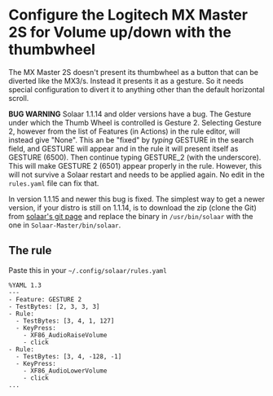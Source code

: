# Configure the Logitech MX Master 2S for Volume up/down with the thumbwheel
The MX Master 2S doesn't present its thumbwheel as a button that can be diverted like the MX3/s.
Instead it presents it as a gesture. So it needs special configuration to divert it to anything other than the default horizontal scroll.

**BUG WARNING**
Solaar 1.1.14 and older versions have a bug. The Gesture under which the Thumb Wheel is controlled is Gesture 2. 
Selecting Gesture 2, however from the list of Features (in Actions) in the rule editor, will instead give "None". 
This an be "fixed" by *typing* GESTURE in the search field, and GESTURE will appear and in the rule it will present itself as GESTURE (6500). Then continue typing GESTURE_2 (with the underscore).
This will make GESTURE 2 (6501) appear properly in the rule. 
However, this will not survive a Solaar restart and needs to be applied again. 
No edit in the ```rules.yaml``` file can fix that.

In version 1.1.15 and newer this bug is fixed. The simplest way to get a newer version, if your distro is still on 1.1.14, is to download the zip (clone the Git) from [solaar's git page](https://github.com/pwr-Solaar/Solaar) and replace the binary in ```/usr/bin/solaar``` with the one in ```Solaar-Master/bin/solaar```.

## The rule
Paste this in your ```~/.config/solaar/rules.yaml```
~~~
%YAML 1.3
---
- Feature: GESTURE 2
- TestBytes: [2, 3, 3, 3]
- Rule:
  - TestBytes: [3, 4, 1, 127]
  - KeyPress:
    - XF86_AudioRaiseVolume
    - click
- Rule:
  - TestBytes: [3, 4, -128, -1]
  - KeyPress:
    - XF86_AudioLowerVolume
    - click
...

